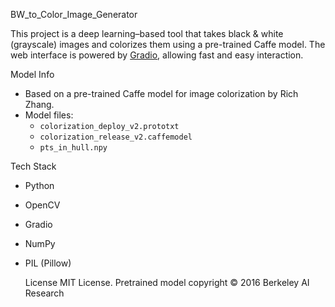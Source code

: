 BW_to_Color_Image_Generator

This project is a deep learning–based tool that takes black & white (grayscale) images and colorizes them using a pre-trained Caffe model. The web interface is powered by [Gradio](https://gradio.app), allowing fast and easy interaction. 

Model Info

- Based on a pre-trained Caffe model for image colorization by Rich Zhang.
- Model files:
  - `colorization_deploy_v2.prototxt`
  - `colorization_release_v2.caffemodel`
  - `pts_in_hull.npy`

 Tech Stack

- Python 
- OpenCV 
- Gradio 
- NumPy 
- PIL (Pillow)

  License
MIT License. Pretrained model copyright ©️ 2016 Berkeley AI Research


